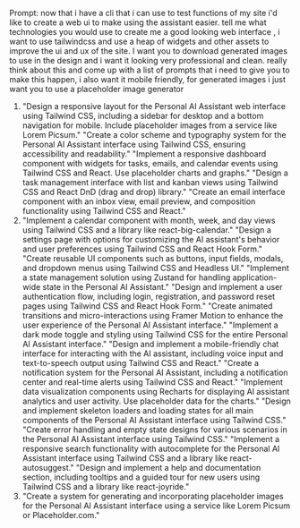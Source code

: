 Prompt: now that i have a cli that i can use to test functions of my site i'd like to create a web ui to make using the assistant easier. tell me what technologies you would use to create me a good looking web interface , i want to use tailwindcss and use a heap of widgets and other assets to improve the ui and ux of the site. I want you to download generated images to use in the design and i want it looking very professional and clean. really think about this and come up with a list of prompts that i need to give you to make this happen, i also want it mobile friendly, for generated images i just want you to use a placeholder image generator



1. "Design a responsive layout for the Personal AI Assistant web interface using Tailwind CSS, including a sidebar for desktop and a bottom navigation for mobile. Include placeholder images from a service like Lorem Picsum."
"Create a color scheme and typography system for the Personal AI Assistant interface using Tailwind CSS, ensuring accessibility and readability."
"Implement a responsive dashboard component with widgets for tasks, emails, and calendar events using Tailwind CSS and React. Use placeholder charts and graphs."
"Design a task management interface with list and kanban views using Tailwind CSS and React DnD (drag and drop) library."
"Create an email interface component with an inbox view, email preview, and composition functionality using Tailwind CSS and React."
6. "Implement a calendar component with month, week, and day views using Tailwind CSS and a library like react-big-calendar."
"Design a settings page with options for customizing the AI assistant's behavior and user preferences using Tailwind CSS and React Hook Form."
"Create reusable UI components such as buttons, input fields, modals, and dropdown menus using Tailwind CSS and Headless UI."
"Implement a state management solution using Zustand for handling application-wide state in the Personal AI Assistant."
"Design and implement a user authentication flow, including login, registration, and password reset pages using Tailwind CSS and React Hook Form."
"Create animated transitions and micro-interactions using Framer Motion to enhance the user experience of the Personal AI Assistant interface."
"Implement a dark mode toggle and styling using Tailwind CSS for the entire Personal AI Assistant interface."
"Design and implement a mobile-friendly chat interface for interacting with the AI assistant, including voice input and text-to-speech output using Tailwind CSS and React."
"Create a notification system for the Personal AI Assistant, including a notification center and real-time alerts using Tailwind CSS and React."
"Implement data visualization components using Recharts for displaying AI assistant analytics and user activity. Use placeholder data for the charts."
"Design and implement skeleton loaders and loading states for all main components of the Personal AI Assistant interface using Tailwind CSS."
"Create error handling and empty state designs for various scenarios in the Personal AI Assistant interface using Tailwind CSS."
"Implement a responsive search functionality with autocomplete for the Personal AI Assistant interface using Tailwind CSS and a library like react-autosuggest."
"Design and implement a help and documentation section, including tooltips and a guided tour for new users using Tailwind CSS and a library like react-joyride."
20. "Create a system for generating and incorporating placeholder images for the Personal AI Assistant interface using a service like Lorem Picsum or Placeholder.com."
